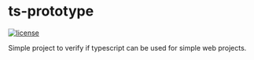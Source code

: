 # ts-prototype

[![license](https://img.shields.io/badge/license-MIT-blue.svg)](LICENSE)

Simple project to verify if typescript can be used for simple web projects.
